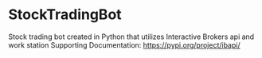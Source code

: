 # StockTradingBot
Stock trading bot created in Python that utilizes Interactive Brokers api and work station
Supporting Documentation: https://pypi.org/project/ibapi/
